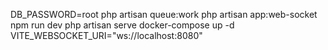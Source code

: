 DB_PASSWORD=root
php artisan queue:work
php artisan app:web-socket
npm run dev
php artisan serve
docker-compose up -d
VITE_WEBSOCKET_URI="ws://localhost:8080"
